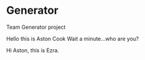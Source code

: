 # Generator
Team Generator project

Hello this is Aston Cook
Wait a minute...who are you?

Hi Aston, this is Ezra.